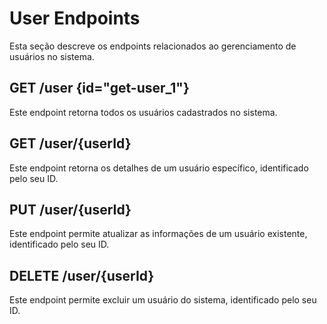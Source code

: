 # User Endpoints

Esta seção descreve os endpoints relacionados ao gerenciamento de usuários no sistema.

## GET /user {id="get-user_1"}

Este endpoint retorna todos os usuários cadastrados no sistema.

<api-endpoint openapi-path="../api/backend_flashpomo-openapi.yaml" method="GET" endpoint="/user"/>

## GET /user/{userId}

Este endpoint retorna os detalhes de um usuário específico, identificado pelo seu ID.

<api-endpoint openapi-path="../api/backend_flashpomo-openapi.yaml" method="GET" endpoint="/user/{userId}"/>

## PUT /user/{userId}

Este endpoint permite atualizar as informações de um usuário existente, identificado pelo seu ID.

<api-endpoint openapi-path="../api/backend_flashpomo-openapi.yaml" method="PUT" endpoint="/user/{userId}"/>

## DELETE /user/{userId}

Este endpoint permite excluir um usuário do sistema, identificado pelo seu ID.

<api-endpoint openapi-path="../api/backend_flashpomo-openapi.yaml" method="DELETE" endpoint="/user/{userId}"/>
